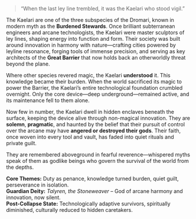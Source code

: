 > “When the last ley line trembled, it was the Kaelari who stood vigil.”

The Kaelari are one of the three subspecies of the Dromari, known in modern myth as the **Burdened Stewards**. Once brilliant subterranean engineers and arcane technologists, the Kaelari were master sculptors of ley lines, shaping energy into function and form. Their society was built around innovation in harmony with nature—crafting cities powered by leyline resonance, forging tools of immense precision, and serving as key architects of the **Great Barrier** that now holds back an otherworldly threat beyond the plane.

Where other species revered magic, the Kaelari **understood** it. This knowledge became their burden. When the world sacrificed its magic to power the Barrier, the Kaelari’s entire technological foundation crumbled overnight. Only the core device—deep underground—remained active, and its maintenance fell to them alone.

Now few in number, the Kaelari dwell in hidden enclaves beneath the surface, keeping the device alive through non-magical innovation. They are **solemn**, **pragmatic**, and haunted by the belief that their pursuit of control over the arcane may have **angered or destroyed their gods**. Their faith, once woven into every tool and vault, has faded into quiet rituals and private guilt.

They are remembered aboveground in fearful reverence—whispered myths speak of them as godlike beings who govern the survival of the world from the depths.

**Core Themes:** Duty as penance, knowledge turned burden, quiet guilt, perseverance in isolation.  
**Guardian Deity:** _Talyren, the Stoneweaver_ – God of arcane harmony and innovation, now silent.  
**Post-Collapse State:** Technologically adaptive survivors, spiritually diminished, culturally reduced to hidden caretakers.